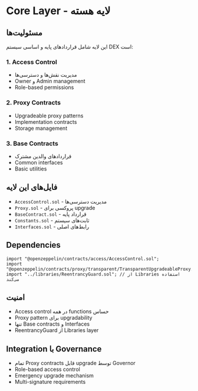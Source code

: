 # Core Layer - لایه هسته

## مسئولیت‌ها

این لایه شامل قراردادهای پایه و اساسی سیستم DEX است:

### 1. Access Control
- مدیریت نقش‌ها و دسترسی‌ها
- Owner و Admin management
- Role-based permissions

### 2. Proxy Contracts
- Upgradeable proxy patterns
- Implementation contracts
- Storage management

### 3. Base Contracts
- قراردادهای والدین مشترک
- Common interfaces
- Basic utilities

## فایل‌های این لایه

- `AccessControl.sol` - مدیریت دسترسی‌ها
- `Proxy.sol` - پروکسی برای upgrade
- `BaseContract.sol` - قرارداد پایه
- `Constants.sol` - ثابت‌های سیستم
- `Interfaces.sol` - رابط‌های اصلی

## Dependencies

```solidity
import "@openzeppelin/contracts/access/AccessControl.sol";
import "@openzeppelin/contracts/proxy/transparent/TransparentUpgradeableProxy.sol";
import "../libraries/ReentrancyGuard.sol"; // از Libraries استفاده می‌کند
```

## امنیت

- Access control در همه functions حساس
- Proxy pattern برای upgradability
- تنها Base contracts و Interfaces
- ReentrancyGuard از Libraries layer

## Integration با Governance

- تمام Proxy contracts قابل upgrade توسط Governor
- Role-based access control
- Emergency upgrade mechanism
- Multi-signature requirements 
